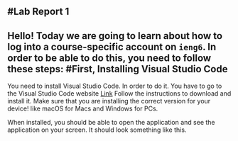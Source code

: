 #Lab Report 1
---
Hello! Today we are going to learn about how to log into a course-specific account on `ieng6`.
In order to be able to do this, you need to follow these steps:
#First,
**Installing Visual Studio Code**
---
You need to install Visual Studio Code. 
In order to do it. You have to go to the Visual Studio Code website [Link](https://code.visualstudio.com/)
Follow the instructions to download and install it. 
Make sure that you are installing the correct version for your device! like macOS for Macs and Windows for PCs.

When installed, you should be able to open the application and see the application on your screen.
It should look something like this.
